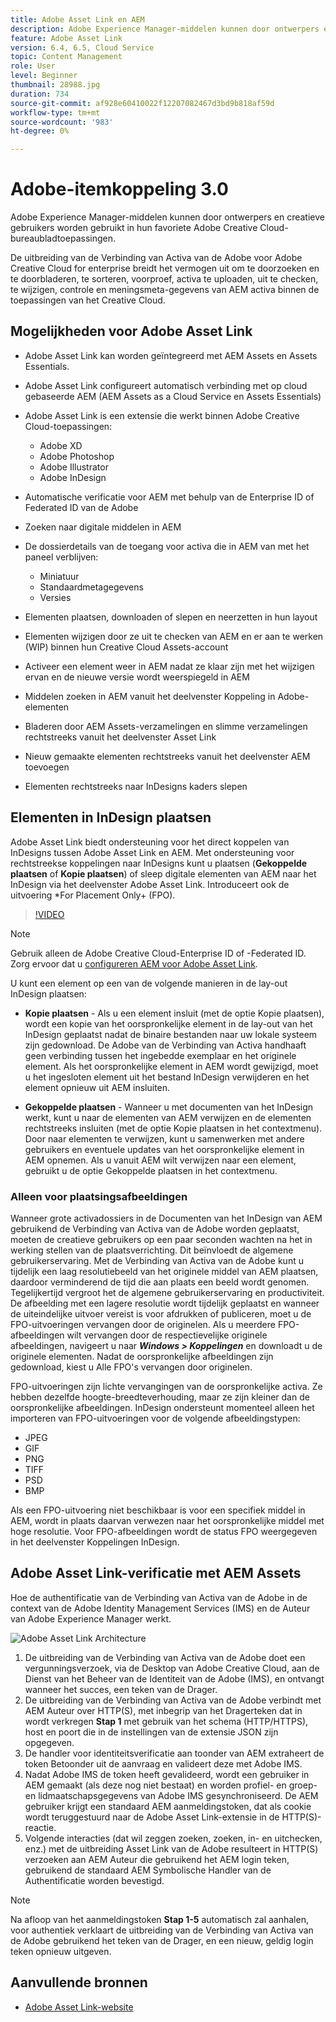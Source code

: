```yaml
---
title: Adobe Asset Link en AEM
description: Adobe Experience Manager-middelen kunnen door ontwerpers en creatieve gebruikers worden gebruikt in hun favoriete Adobe Creative Cloud-bureaubladtoepassingen. De uitbreiding van de Verbinding van Activa van de Adobe voor Adobe Creative Cloud for enterprise breidt het vermogen uit om te doorzoeken en te doorbladeren, te sorteren, voorproef, activa te uploaden, uit te checken, te wijzigen, controle, en meningsmeta-gegevens van AEM activa binnen de hulpmiddelen van de Creative Cloud zoals Adobe XD, Photoshop, InDesign, en Illustrator.
feature: Adobe Asset Link
version: 6.4, 6.5, Cloud Service
topic: Content Management
role: User
level: Beginner
thumbnail: 28988.jpg
duration: 734
source-git-commit: af928e60410022f12207082467d3bd9b818af59d
workflow-type: tm+mt
source-wordcount: '983'
ht-degree: 0%

---
```



# Adobe-itemkoppeling 3.0

Adobe Experience Manager-middelen kunnen door ontwerpers en creatieve gebruikers worden gebruikt in hun favoriete Adobe Creative Cloud-bureaubladtoepassingen.

De uitbreiding van de Verbinding van Activa van de Adobe voor Adobe Creative Cloud for enterprise breidt het vermogen uit om te doorzoeken en te doorbladeren, te sorteren, voorproef, activa te uploaden, uit te checken, te wijzigen, controle en meningsmeta-gegevens van AEM activa binnen de toepassingen van het Creative Cloud.

## Mogelijkheden voor Adobe Asset Link

+ Adobe Asset Link kan worden geïntegreerd met AEM Assets en Assets Essentials.
+ Adobe Asset Link configureert automatisch verbinding met op cloud gebaseerde AEM (AEM Assets as a Cloud Service en Assets Essentials)
+ Adobe Asset Link is een extensie die werkt binnen Adobe Creative Cloud-toepassingen:

   + Adobe XD
   + Adobe Photoshop
   + Adobe Illustrator
   + Adobe InDesign

+ Automatische verificatie voor AEM met behulp van de Enterprise ID of Federated ID van de Adobe
+ Zoeken naar digitale middelen in AEM
+ De dossierdetails van de toegang voor activa die in AEM van met het paneel verblijven:
   + Miniatuur
   + Standaardmetagegevens
   + Versies
+ Elementen plaatsen, downloaden of slepen en neerzetten in hun layout
+ Elementen wijzigen door ze uit te checken van AEM en er aan te werken (WIP) binnen hun Creative Cloud Assets-account
+ Activeer een element weer in AEM nadat ze klaar zijn met het wijzigen ervan en de nieuwe versie wordt weerspiegeld in AEM
+ Middelen zoeken in AEM vanuit het deelvenster Koppeling in Adobe-elementen
+ Bladeren door AEM Assets-verzamelingen en slimme verzamelingen rechtstreeks vanuit het deelvenster Asset Link
+ Nieuw gemaakte elementen rechtstreeks vanuit het deelvenster AEM toevoegen
+ Elementen rechtstreeks naar InDesigns kaders slepen

## Elementen in InDesign plaatsen

Adobe Asset Link biedt ondersteuning voor het direct koppelen van InDesigns tussen Adobe Asset Link en AEM. Met ondersteuning voor rechtstreekse koppelingen naar InDesigns kunt u plaatsen (__Gekoppelde plaatsen__ of __Kopie plaatsen__) of sleep digitale elementen van AEM naar het InDesign via het deelvenster Adobe Asset Link. Introduceert ook de uitvoering *For Placement Only+ (FPO).

>[!VIDEO](https://video.tv.adobe.com/v/28988?quality=12&learn=on)

>[!NOTE]
>
>Gebruik alleen de Adobe Creative Cloud-Enterprise ID of -Federated ID. Zorg ervoor dat u [configureren AEM voor Adobe Asset Link](https://helpx.adobe.com/enterprise/admin-guide.html/enterprise/using/adobe-asset-link.ug.html).

U kunt een element op een van de volgende manieren in de lay-out InDesign plaatsen:

+ **Kopie plaatsen** - Als u een element insluit (met de optie Kopie plaatsen), wordt een kopie van het oorspronkelijke element in de lay-out van het InDesign geplaatst nadat de binaire bestanden naar uw lokale systeem zijn gedownload. De Adobe van de Verbinding van Activa handhaaft geen verbinding tussen het ingebedde exemplaar en het originele element. Als het oorspronkelijke element in AEM wordt gewijzigd, moet u het ingesloten element uit het bestand InDesign verwijderen en het element opnieuw uit AEM insluiten.

+ **Gekoppelde plaatsen** - Wanneer u met documenten van het InDesign werkt, kunt u naar de elementen van AEM verwijzen en de elementen rechtstreeks insluiten (met de optie Kopie plaatsen in het contextmenu). Door naar elementen te verwijzen, kunt u samenwerken met andere gebruikers en eventuele updates van het oorspronkelijke element in AEM opnemen. Als u vanuit AEM wilt verwijzen naar een element, gebruikt u de optie Gekoppelde plaatsen in het contextmenu.

### Alleen voor plaatsingsafbeeldingen

Wanneer grote activadossiers in de Documenten van het InDesign van AEM gebruikend de Verbinding van Activa van de Adobe worden geplaatst, moeten de creatieve gebruikers op een paar seconden wachten na het in werking stellen van de plaatsverrichting. Dit beïnvloedt de algemene gebruikerservaring. Met de Verbinding van Activa van de Adobe kunt u tijdelijk een laag resolutiebeeld van het originele middel van AEM plaatsen, daardoor verminderend de tijd die aan plaats een beeld wordt genomen. Tegelijkertijd vergroot het de algemene gebruikerservaring en productiviteit. De afbeelding met een lagere resolutie wordt tijdelijk geplaatst en wanneer de uiteindelijke uitvoer vereist is voor afdrukken of publiceren, moet u de FPO-uitvoeringen vervangen door de originelen. Als u meerdere FPO-afbeeldingen wilt vervangen door de respectievelijke originele afbeeldingen, navigeert u naar **_Windows > Koppelingen_** en downloadt u de originele elementen. Nadat de oorspronkelijke afbeeldingen zijn gedownload, kiest u Alle FPO&#39;s vervangen door originelen.

FPO-uitvoeringen zijn lichte vervangingen van de oorspronkelijke activa. Ze hebben dezelfde hoogte-breedteverhouding, maar ze zijn kleiner dan de oorspronkelijke afbeeldingen. InDesign ondersteunt momenteel alleen het importeren van FPO-uitvoeringen voor de volgende afbeeldingstypen:

+ JPEG
+ GIF
+ PNG
+ TIFF
+ PSD
+ BMP

Als een FPO-uitvoering niet beschikbaar is voor een specifiek middel in AEM, wordt in plaats daarvan verwezen naar het oorspronkelijke middel met hoge resolutie. Voor FPO-afbeeldingen wordt de status FPO weergegeven in het deelvenster Koppelingen InDesign.

## Adobe Asset Link-verificatie met AEM Assets

Hoe de authentificatie van de Verbinding van Activa van de Adobe in de context van de Adobe Identity Management Services (IMS) en de Auteur van Adobe Experience Manager werkt.

![Adobe Asset Link Architecture](assets/adobe-asset-link-article-understand.png)

1. De uitbreiding van de Verbinding van Activa van de Adobe doet een vergunningsverzoek, via de Desktop van Adobe Creative Cloud, aan de Dienst van het Beheer van de Identiteit van de Adobe (IMS), en ontvangt wanneer het succes, een teken van de Drager.
1. De uitbreiding van de Verbinding van Activa van de Adobe verbindt met AEM Auteur over HTTP(S), met inbegrip van het Dragerteken dat in wordt verkregen **Stap 1** met gebruik van het schema (HTTP/HTTPS), host en poort die in de instellingen van de extensie JSON zijn opgegeven.
1. De handler voor identiteitsverificatie aan toonder van AEM extraheert de token Betoonder uit de aanvraag en valideert deze met Adobe IMS.
1. Nadat Adobe IMS de token heeft gevalideerd, wordt een gebruiker in AEM gemaakt (als deze nog niet bestaat) en worden profiel- en groep- en lidmaatschapsgegevens van Adobe IMS gesynchroniseerd. De AEM gebruiker krijgt een standaard AEM aanmeldingstoken, dat als cookie wordt teruggestuurd naar de Adobe Asset Link-extensie in de HTTP(S)-reactie.
1. Volgende interacties (dat wil zeggen zoeken, zoeken, in- en uitchecken, enz.) met de uitbreiding Asset Link van de Adobe resulteert in HTTP(S) verzoeken aan AEM Auteur die gebruikend het AEM login teken, gebruikend de standaard AEM Symbolische Handler van de Authentificatie worden bevestigd.

>[!NOTE]
>
>Na afloop van het aanmeldingstoken **Stap 1-5** automatisch zal aanhalen, voor authentiek verklaart de uitbreiding van de Verbinding van Activa van de Adobe gebruikend het teken van de Drager, en een nieuw, geldig login teken opnieuw uitgeven.

## Aanvullende bronnen

+ [Adobe Asset Link-website](https://www.adobe.com/creativecloud/business/enterprise/adobe-asset-link.html)
